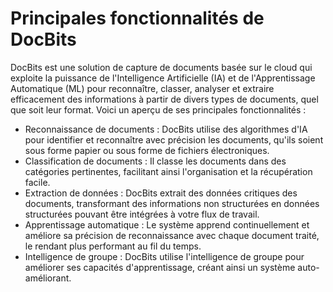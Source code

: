 # Principales fonctionnalités de DocBits

DocBits est une solution de capture de documents basée sur le cloud qui exploite la puissance de l'Intelligence Artificielle (IA) et de l'Apprentissage Automatique (ML) pour reconnaître, classer, analyser et extraire efficacement des informations à partir de divers types de documents, quel que soit leur format. Voici un aperçu de ses principales fonctionnalités :

* Reconnaissance de documents : DocBits utilise des algorithmes d'IA pour identifier et reconnaître avec précision les documents, qu'ils soient sous forme papier ou sous forme de fichiers électroniques.
* Classification de documents : Il classe les documents dans des catégories pertinentes, facilitant ainsi l'organisation et la récupération facile.
* Extraction de données : DocBits extrait des données critiques des documents, transformant des informations non structurées en données structurées pouvant être intégrées à votre flux de travail.
* Apprentissage automatique : Le système apprend continuellement et améliore sa précision de reconnaissance avec chaque document traité, le rendant plus performant au fil du temps.
* Intelligence de groupe : DocBits utilise l'intelligence de groupe pour améliorer ses capacités d'apprentissage, créant ainsi un système auto-améliorant.
